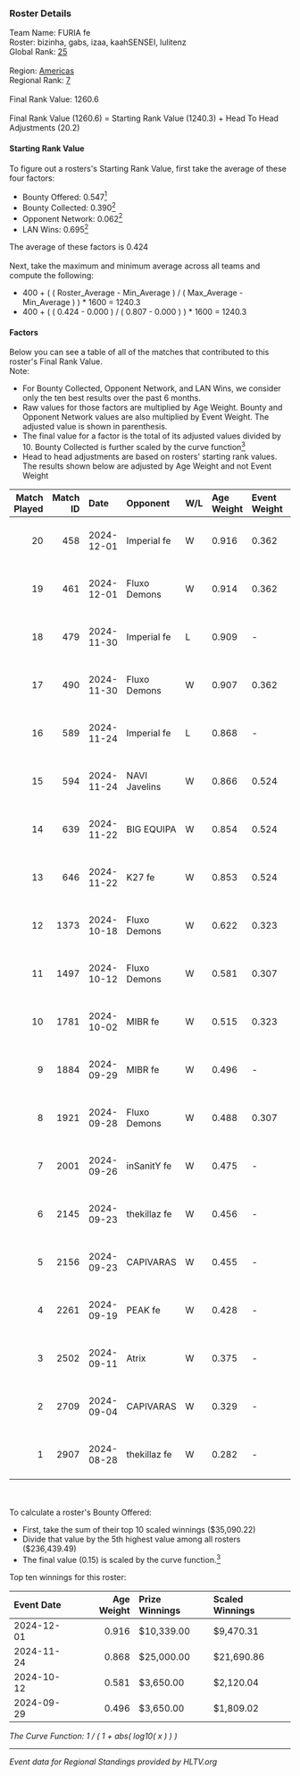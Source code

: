 ### Roster Details<br />
Team Name: FURIA fe<br />
Roster: bizinha, gabs, izaa, kaahSENSEI, lulitenz<br />
Global Rank: [25](../../standings_global_2025_01_13.md)<br />
<br />
Region: [Americas]( ../../standings_americas_2025_01_13.md)<br />
Regional Rank: [7]( ../../standings_americas_2025_01_13.md)<br />
<br />
Final Rank Value:  1260.6<br />
<br />
Final Rank Value (1260.6) = Starting Rank Value (1240.3) + Head To Head Adjustments (20.2)<br />

#### Starting Rank Value<br />
To figure out a rosters's Starting Rank Value, first take the average of these four factors:<br />
- Bounty Offered: 0.547[<sup>1</sup>](#table2)
- Bounty Collected: 0.390[<sup>2</sup>](#table1)
- Opponent Network: 0.062[<sup>2</sup>](#table1)
- LAN Wins: 0.695[<sup>2</sup>](#table1)

The average of these factors is 0.424<br />
<br />
Next, take the maximum and minimum average across all teams and compute the following:<br />
- 400 + ( ( Roster_Average - Min_Average ) / ( Max_Average - Min_Average ) ) * 1600 = 1240.3
- 400 + ( ( 0.424 - 0.000 ) / ( 0.807 - 0.000 ) ) * 1600 = 1240.3


#### Factors<br />
Below you can see a table of all of the matches that contributed to this roster's Final Rank Value.<br />
Note:<br />

- For Bounty Collected, Opponent Network, and LAN Wins, we consider only the ten best results over the past 6 months.
- Raw values for those factors are multiplied by Age Weight. Bounty and Opponent Network values are also multiplied by Event Weight. The adjusted value is shown in parenthesis.
- The final value for a factor is the total of its adjusted values divided by 10. Bounty Collected is further scaled by the curve function[<sup>3</sup>](#curveFunction)
- Head to head adjustments are based on rosters' starting rank values. The results shown below are adjusted by Age Weight and not Event Weight
<span id="table1"></span><br />


| Match Played | Match ID | Date       | Opponent      | W/L | Age Weight | Event Weight | Bounty Collected | Opponent Network | LAN Wins  | H2H Adj. | Roster                                    |
| -: | -: | :- | :- | :- | :- | :- | :- | :- | :- | -: | :- |
|           20 |      458 | 2024-12-01 | Imperial fe   | W   | 0.916      | 0.362        | 0.203 (0.067)    | 0.310 (0.103)    | 1 (0.916) |    15.15 | bizinha, gabs, izaa, kaahSENSEI, lulitenz |
|           19 |      461 | 2024-12-01 | Fluxo Demons  | W   | 0.914      | 0.362        | 0.038 (0.013)    | 0.182 (0.060)    | 1 (0.914) |     3.04 | bizinha, gabs, izaa, kaahSENSEI, lulitenz |
|           18 |      479 | 2024-11-30 | Imperial fe   | L   | 0.909      | -            | -                | -                | -         |   -13.51 | bizinha, gabs, izaa, kaahSENSEI, lulitenz |
|           17 |      490 | 2024-11-30 | Fluxo Demons  | W   | 0.907      | 0.362        | 0.038 (0.012)    | 0.182 (0.060)    | 1 (0.907) |     2.78 | bizinha, gabs, izaa, kaahSENSEI, lulitenz |
|           16 |      589 | 2024-11-24 | Imperial fe   | L   | 0.868      | -            | -                | -                | -         |   -13.91 | bizinha, gabs, izaa, kaahSENSEI, lulitenz |
|           15 |      594 | 2024-11-24 | NAVI Javelins | W   | 0.866      | 0.524        | 0.290 (0.132)    | 0.380 (0.172)    | 1 (0.866) |    12.49 | bizinha, gabs, izaa, kaahSENSEI, lulitenz |
|           14 |      639 | 2024-11-22 | BIG EQUIPA    | W   | 0.854      | 0.524        | 0.048 (0.021)    | 0.131 (0.058)    | 1 (0.854) |     2.75 | bizinha, gabs, izaa, kaahSENSEI, lulitenz |
|           13 |      646 | 2024-11-22 | K27 fe        | W   | 0.853      | 0.524        | 0.016 (0.007)    | 0.127 (0.057)    | 1 (0.853) |     1.80 | bizinha, gabs, izaa, kaahSENSEI, lulitenz |
|           12 |     1373 | 2024-10-18 | Fluxo Demons  | W   | 0.622      | 0.323        | 0.038 (0.008)    | 0.182 (0.037)    | 0 (0.000) |     1.96 | bizinha, gabs, izaa, kaahSENSEI, lulitenz |
|           11 |     1497 | 2024-10-12 | Fluxo Demons  | W   | 0.581      | 0.307        | 0.038 (0.007)    | 0.182 (0.032)    | 1 (0.581) |     1.87 | bizinha, gabs, izaa, kaahSENSEI, lulitenz |
|           10 |     1781 | 2024-10-02 | MIBR fe       | W   | 0.515      | 0.323        | 0.012 (0.002)    | 0.115 (0.019)    | 0 (0.000) |     0.76 | bizinha, gabs, izaa, kaahSENSEI, lulitenz |
|            9 |     1884 | 2024-09-29 | MIBR fe       | W   | 0.496      | -            | -                | -                | 0 (0.000) |     0.74 | bizinha, gabs, izaa, kaahSENSEI, lulitenz |
|            8 |     1921 | 2024-09-28 | Fluxo Demons  | W   | 0.488      | 0.307        | 0.038 (0.006)    | 0.182 (0.027)    | -         |     1.58 | bizinha, gabs, izaa, kaahSENSEI, lulitenz |
|            7 |     2001 | 2024-09-26 | inSanitY fe   | W   | 0.475      | -            | -                | -                | -         |     0.56 | bizinha, gabs, izaa, kaahSENSEI, lulitenz |
|            6 |     2145 | 2024-09-23 | thekillaz fe  | W   | 0.456      | -            | -                | -                | -         |     0.51 | bizinha, gabs, izaa, kaahSENSEI, lulitenz |
|            5 |     2156 | 2024-09-23 | CAPIVARAS     | W   | 0.455      | -            | -                | -                | -         |     0.26 | bizinha, gabs, izaa, kaahSENSEI, lulitenz |
|            4 |     2261 | 2024-09-19 | PEAK fe       | W   | 0.428      | -            | -                | -                | -         |     0.40 | bizinha, gabs, izaa, kaahSENSEI, lulitenz |
|            3 |     2502 | 2024-09-11 | Atrix         | W   | 0.375      | -            | -                | -                | -         |     0.48 | bizinha, gabs, izaa, kaahSENSEI, lulitenz |
|            2 |     2709 | 2024-09-04 | CAPIVARAS     | W   | 0.329      | -            | -                | -                | -         |     0.20 | bizinha, gabs, izaa, kaahSENSEI, lulitenz |
|            1 |     2907 | 2024-08-28 | thekillaz fe  | W   | 0.282      | -            | -                | -                | -         |     0.31 | bizinha, gabs, izaa, kaahSENSEI, lulitenz |

<br />
<span id="table2"></span><br />
To calculate a roster's Bounty Offered:<br />

- First, take the sum of their top 10 scaled winnings ($35,090.22)
- Divide that value by the 5th highest value among all rosters ($236,439.49)
- The final value (0.15) is scaled by the curve function.[<sup>3</sup>](#curveFunction)

Top ten winnings for this roster:<br />

| Event Date | Age Weight | Prize Winnings | Scaled Winnings |
| :- | -: | :- | :- |
| 2024-12-01 |      0.916 | $10,339.00     | $9,470.31       |
| 2024-11-24 |      0.868 | $25,000.00     | $21,690.86      |
| 2024-10-12 |      0.581 | $3,650.00      | $2,120.04       |
| 2024-09-29 |      0.496 | $3,650.00      | $1,809.02       |


<span id="curveFunction"></span>_The Curve Function: 1 / ( 1 + abs( log10( x ) ) )_<br />

---
_Event data for Regional Standings provided by HLTV.org_<br />
